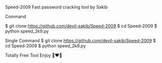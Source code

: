  Speed-2009
Fast password cracking tool by Sakib


Command 

$ git clone https://github.com/devil-sakib/Speed-2009
$ cd Speed-2009
$ python speed_2k9.py

Single Command 
$ git clone https://github.com/devil-sakib/Speed-2009 $ cd Speed-2009 $ python speed_2k9.py


Totally Free Tool Enjoy 🫣❤️‍🔥
